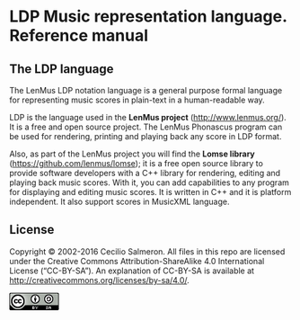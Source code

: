 # LDP Music representation language. Reference manual


## The LDP language

The LenMus LDP notation language is a general purpose formal language for representing music scores in plain-text in a human-readable way.

LDP is the language used in the **LenMus project** (http://www.lenmus.org/). It is a free and open source project. The LenMus Phonascus program can be used for rendering, printing and playing back any score in LDP format.

Also, as part of the LenMus project you will find the **Lomse library**
(https://github.com/lenmus/lomse); it is a free open source library to provide software developers with a C++ library for rendering, editing and playing back music scores. With it, you can add capabilities to any program for displaying and editing music scores. It is written in C++ and it is platform independent. It also support scores in MusicXML language.

## License

Copyright © 2002-2016 Cecilio Salmeron. All files in this repo are licensed under the Creative Commons Attribution-ShareAlike 4.0 International License (“CC-BY-SA”). An explanation of CC-BY-SA is available at http://creativecommons.org/licenses/by-sa/4.0/.

![alt tag](source/creative-commons-by-sa-88x31.png)

